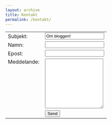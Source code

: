 ```yaml
---
layout: archive
title: Kontakt
permalink: /kontakt/
---
```

<div>
  <form id="kontaktForm" action="{{ site.url }}/php/sendmail.php" method="POST" onsubmit="formSubmited()">
    <table style="width:500px">
        <tr>
            <td style="width:100px">
              Subjekt:
            </td>
            <td>
              <input type="text" name="subject" value="Om bloggen!"/>
            </td>
        </tr>
        <tr>
            <td>
              Namn:
            </td>
            <td>
              <input type="text" name="nameTo" required>
            </td>
        </tr>
        <tr>
            <td>
              Epost:
            </td>
            <td>
              <input type="email" name="replyto" required>
            </td>
        </tr>
        <tr>
            <td style="vertical-align:top">
              Meddelande:
            </td>
            <td>
              <textarea name="message" rows="10" required></textarea>
            </td>
        </tr>
        <tr>
            <td> &nbsp;
            </td>
            <td>
                <input type="submit" value="Send">
            </td>
        </tr>
    </table>
    <input type="hidden" name="_next" value="/">
  </form>
</div>

